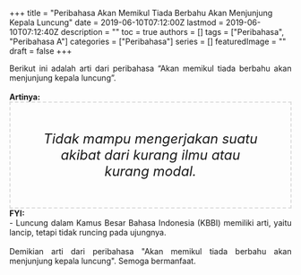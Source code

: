 +++
title = "Peribahasa Akan Memikul Tiada Berbahu Akan Menjunjung Kepala Luncung"
date = 2019-06-10T07:12:00Z
lastmod = 2019-06-10T07:12:40Z
description = ""
toc = true
authors = []
tags = ["Peribahasa", "Peribahasa A"]
categories = ["Peribahasa"]
series = []
featuredImage = ""
draft = false
+++

<div dir="ltr" style="text-align: left;" trbidi="on"><div style="text-align: justify;">Berikut ini adalah arti dari peribahasa “Akan memikul tiada berbahu akan menjunjung kepala luncung”.</div><br /><div style="text-align: justify;"><b>Artinya:</b></div><div style="border: 2px dashed #ddd; font-size: 24px; height: auto; margin: 0 auto; padding: 50px; text-align: center; width: auto;"><i>Tidak mampu mengerjakan suatu akibat dari kurang ilmu atau kurang modal.</i></div><div style="text-align: justify;"><b>FYI:</b><br />- Luncung dalam Kamus Besar Bahasa Indonesia (KBBI) memiliki arti, yaitu lancip, tetapi tidak runcing pada ujungnya.<br /><br /></div><div style="text-align: justify;">Demikian arti dari peribahasa "Akan memikul tiada berbahu akan menjunjung kepala luncung". Semoga bermanfaat.</div></div>
